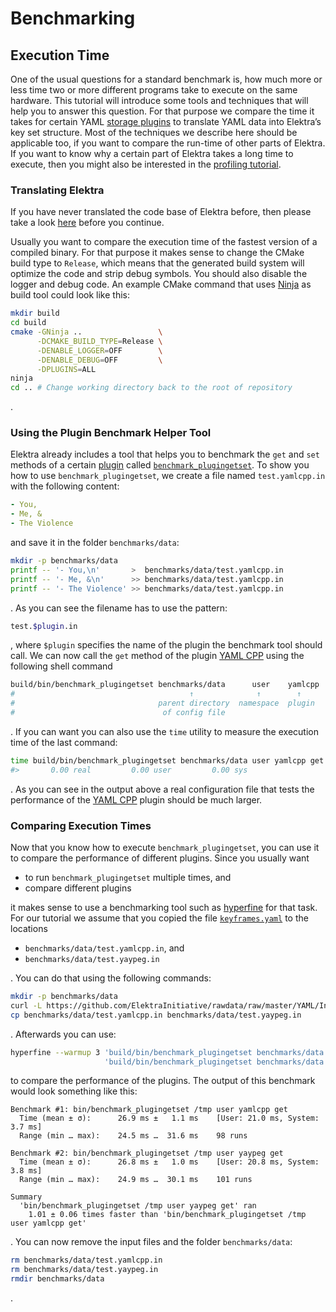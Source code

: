 # Benchmarking

## Execution Time

One of the usual questions for a standard benchmark is, how much more or less time two or more different programs take to execute on the same hardware. This tutorial will introduce some tools and techniques that will help you to answer this question. For that purpose we compare the time it takes for certain YAML [storage plugins](storage-plugins.md) to translate YAML data into Elektra’s key set structure. Most of the techniques we describe here should be applicable too, if you want to compare the run-time of other parts of Elektra. If you want to know why a certain part of Elektra takes a long time to execute, then you might also be interested in the [profiling tutorial](profiling.md).

### Translating Elektra

If you have never translated the code base of Elektra before, then please take a look [here](../COMPILE.md) before you continue.

Usually you want to compare the execution time of the fastest version of a compiled binary. For that purpose it makes sense to change the CMake build type to `Release`, which means that the generated build system will optimize the code and strip debug symbols. You should also disable the logger and debug code. An example CMake command that uses [Ninja](https://ninja-build.org) as build tool could look like this:

```sh
mkdir build
cd build
cmake -GNinja ..                 \
      -DCMAKE_BUILD_TYPE=Release \
      -DENABLE_LOGGER=OFF        \
      -DENABLE_DEBUG=OFF         \
      -DPLUGINS=ALL
ninja
cd .. # Change working directory back to the root of repository
```

.

### Using the Plugin Benchmark Helper Tool

Elektra already includes a tool that helps you to benchmark the `get` and `set` methods of a certain [plugin](plugins.md) called [`benchmark_plugingetset`](../../benchmarks/README.md). To show you how to use `benchmark_plugingetset`, we create a file named `test.yamlcpp.in` with the following content:

```yaml
- You,
- Me, &
- The Violence
```

and save it in the folder `benchmarks/data`:

```sh
mkdir -p benchmarks/data
printf -- '- You,\n'       >  benchmarks/data/test.yamlcpp.in
printf -- '- Me, &\n'      >> benchmarks/data/test.yamlcpp.in
printf -- '- The Violence' >> benchmarks/data/test.yamlcpp.in
```

. As you can see the filename has to use the pattern:

```sh
test.$plugin.in
```

, where `$plugin` specifies the name of the plugin the benchmark tool should call. We can now call the `get` method of the plugin [YAML CPP][] using the following shell command

```sh
build/bin/benchmark_plugingetset benchmarks/data      user    yamlcpp       get
#                                       ↑              ↑        ↑           ↑
#                                parent directory  namespace  plugin   only use `get`
#                                 of config file                       plugin method
```

. If you can want you can also use the `time` utility to measure the execution time of the last command:

```sh
time build/bin/benchmark_plugingetset benchmarks/data user yamlcpp get
#>       0.00 real         0.00 user         0.00 sys
```

. As you can see in the output above a real configuration file that tests the performance of the [YAML CPP][] plugin should be much larger.

[yaml cpp]: ../../src/plugins/yamlcpp/README.md

### Comparing Execution Times

Now that you know how to execute `benchmark_plugingetset`, you can use it to compare the performance of different plugins. Since you usually want

- to run `benchmark_plugingetset` multiple times, and
- compare different plugins

it makes sense to use a benchmarking tool such as [hyperfine](https://github.com/sharkdp/hyperfine) for that task. For our tutorial we assume that you copied the file [`keyframes.yaml`](https://github.com/ElektraInitiative/rawdata/blob/master/YAML/Input/keyframes.yaml) to the locations

- `benchmarks/data/test.yamlcpp.in`, and
- `benchmarks/data/test.yaypeg.in`

. You can do that using the following commands:

```sh
mkdir -p benchmarks/data
curl -L https://github.com/ElektraInitiative/rawdata/raw/master/YAML/Input/keyframes.yaml -o benchmarks/data/test.yamlcpp.in
cp benchmarks/data/test.yamlcpp.in benchmarks/data/test.yaypeg.in
```

. Afterwards you can use:

```sh
hyperfine --warmup 3 'build/bin/benchmark_plugingetset benchmarks/data user yamlcpp get' \
                     'build/bin/benchmark_plugingetset benchmarks/data user yaypeg get'

```

to compare the performance of the plugins. The output of this benchmark would look something like this:

```
Benchmark #1: bin/benchmark_plugingetset /tmp user yamlcpp get
  Time (mean ± σ):      26.9 ms ±   1.1 ms    [User: 21.0 ms, System: 3.7 ms]
  Range (min … max):    24.5 ms …  31.6 ms    98 runs

Benchmark #2: bin/benchmark_plugingetset /tmp user yaypeg get
  Time (mean ± σ):      26.8 ms ±   1.0 ms    [User: 20.8 ms, System: 3.8 ms]
  Range (min … max):    24.9 ms …  30.1 ms    101 runs

Summary
  'bin/benchmark_plugingetset /tmp user yaypeg get' ran
    1.01 ± 0.06 times faster than 'bin/benchmark_plugingetset /tmp user yamlcpp get'
```

. You can now remove the input files and the folder `benchmarks/data`:

```sh
rm benchmarks/data/test.yamlcpp.in
rm benchmarks/data/test.yaypeg.in
rmdir benchmarks/data
```

.
